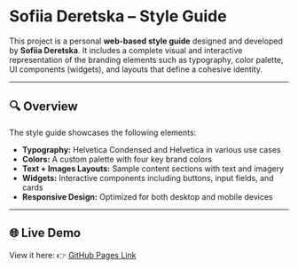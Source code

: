 # Sofiia Deretska – Style Guide

This project is a personal **web-based style guide** designed and developed by **Sofiia Deretska**. It includes a complete visual and interactive representation of the branding elements such as typography, color palette, UI components (widgets), and layouts that define a cohesive identity.

---

## 🔍 Overview

The style guide showcases the following elements:

- **Typography:** Helvetica Condensed and Helvetica in various use cases
- **Colors:** A custom palette with four key brand colors
- **Text + Images Layouts:** Sample content sections with text and imagery
- **Widgets:** Interactive components including buttons, input fields, and cards
- **Responsive Design:** Optimized for both desktop and mobile devices

---

## 🌐 Live Demo

View it here:
👉 [GitHub Pages Link](https://sofiiadreretska.github.io/style-guide) 


